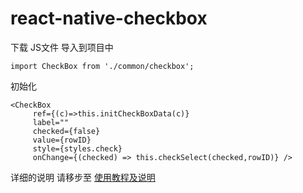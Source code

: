 # react-native-checkbox

下载 JS文件 导入到项目中
```
import CheckBox from './common/checkbox';
```

初始化

```
<CheckBox
     ref={(c)=>this.initCheckBoxData(c)}
     label=""
     checked={false}
     value={rowID}
     style={styles.check}
     onChange={(checked) => this.checkSelect(checked,rowID)} />
```

详细的说明 请移步至 [使用教程及说明](http://www.peng8.net/2016/07/06/write-checkbox-component-in-React/)
